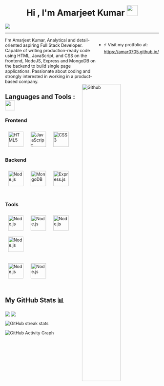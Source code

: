 
<h1 align="center">Hi , I'm Amarjeet Kumar <img src="https://media.giphy.com/media/hvRJCLFzcasrR4ia7z/giphy.gif" width="35"></h1>
<!--<div align="center">
<img src="https://user-images.githubusercontent.com/5713670/87202985-820dcb80-c2b6-11ea-9f56-7ec461c497c3.gif"/>
</div>-->
     <a href="#" align="center"><img src="https://readme-typing-svg.herokuapp.com?color=FFF&center=true&lines=1200%2B+Hours+of+Coding+Experience;Data+Structure;Algorithm;Full+Stack+Web+Developer"></img></a>
     <hr/> 
     <div style="display:flex;>
    <p align="center" style="max-width:40%; line-height:30px; color:blue">
I'm Amarjeet Kumar, Analytical and detail-oriented aspiring Full Stack Developer. Capable of writing production-ready code using HTML, JavaScript, and CSS on the frontend, NodeJS, Express and MongoDB on the backend to build single page applications. Passionate about coding and strongly interested in working in a product-based company.

</p>
     

- ⚡ Visit my protfolio at:  <a href="https://amar0705.github.io/">https://amar0705.github.io/</a> 


</div>
     

<img width="50%" align="right" alt="Github" src="https://i.pinimg.com/originals/fd/a7/c0/fda7c018db9a09ff0ed234957e9b25b9.gif" />
<h2 align="left">Languages and Tools :  <img src = "https://media2.giphy.com/media/QssGEmpkyEOhBCb7e1/giphy.gif?cid=ecf05e47a0n3gi1bfqntqmob8g9aid1oyj2wr3ds3mg700bl&rid=giphy.gif" width = 32px></h2>

### Frontend  
<div >   
<a href="https://en.wikipedia.org/wiki/HTML5" target="_blank"><img style="margin: 10px" src="https://profilinator.rishav.dev/skills-assets/html5-original-wordmark.svg" alt="HTML5" height="50" /></a>  
<a href="https://www.javascript.com/" target="_blank"><img style="margin: 10px" src="https://profilinator.rishav.dev/skills-assets/javascript-original.svg" alt="JavaScript" height="50" /></a>  
<a href="https://www.w3schools.com/css/" target="_blank"><img style="margin: 10px" src="https://profilinator.rishav.dev/skills-assets/css3-original-wordmark.svg" alt="CSS3" height="50" /></a>    
</div>

</td><td valign="top" width="33%">

### Backend  
<div>  
<a href="https://nodejs.org/" target="_blank"><img style="margin: 10px" src="https://profilinator.rishav.dev/skills-assets/nodejs-original-wordmark.svg" alt="Node.js" height="50" /></a>  
<a href="https://www.mongodb.com/" target="_blank"><img style="margin: 10px" src="https://profilinator.rishav.dev/skills-assets/mongodb-original-wordmark.svg" alt="MongoDB" height="50" /></a>  
<a href="https://expressjs.com/" target="_blank"><img style="margin: 10px" src="https://miro.medium.com/v2/resize:fit:1200/1*DAIoObWqwP2P-EMJjBEdqQ.png" alt="Express.js" height="50" /></a>  
</div>
<br>
     
### Tools
<div>  
<img style="margin: 10px" src="https://upload.wikimedia.org/wikipedia/commons/thumb/e/ec/Heroku_logo.svg/2560px-Heroku_logo.svg.png" alt="Node.js" height="50" /> 
<img style="margin: 10px" src="https://encrypted-tbn0.gstatic.com/images?q=tbn:ANd9GcSpKR9skmLxr1ETdm2Vbr7VWz_e4E2uuPJGqvUjbRWzQcMjtJoj7kyhRqKZdskHO9W61YiFR1NRPBE&usqp=CAU&ec=48600113" alt="Node.js" height="50" /> 
<img style="margin: 10px" src="https://cdn.freebiesupply.com/logos/large/2x/netlify-logo-png-transparent.png" alt="Node.js" height="50" /> 
<img style="margin: 10px" src="https://www.nicepng.com/png/full/52-520535_free-files-github-github-icon-png-white.png" alt="Node.js" height="50" /> 
     
<br/>
<br/>
     
 <img style="margin: 10px" src="https://uxwing.com/wp-content/themes/uxwing/download/brands-and-social-media/postman-icon.png" alt="Node.js" height="50" />
 <img style="margin: 10px" src="https://upload.wikimedia.org/wikipedia/commons/thumb/d/db/Npm-logo.svg/1024px-Npm-logo.svg.png" alt="Node.js" height="50" /> 
</div>
<br>


## My GitHub Stats 📊

<a href="https://github.com/amar0705">
  <img align="center" src="https://github-readme-stats.vercel.app/api/top-langs/?username=amar0705" />
</a>
<a href="https://github.com/amar0705">
  <img align="left" src="https://github-readme-stats.vercel.app/api?username=amar0705&count_private=true&show_icons=true&theme=radical" />
</a>

 
![GitHub streak stats](https://github-readme-streak-stats.herokuapp.com/?user=amar0705)

![GitHub Activity Graph](https://github-readme-activity-graph.cyclic.app/graph?username=amar0705&theme=react-dark)

<!--
**amar0705/amar0705** is a ✨ _special_ ✨ repository because its `README.md` (this file) appears on your GitHub profile.

Here are some ideas to get you started:

- 🔭 I’m currently working on ...
- 🌱 I’m currently learning ...
- 👯 I’m looking to collaborate on ...
- 🤔 I’m looking for help with ...
- 💬 Ask me about ...
- 📫 How to reach me: ...
- 😄 Pronouns: ...
- ⚡ Fun fact: ...
-->
